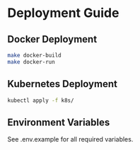 # Deployment Guide

## Docker Deployment

```bash
make docker-build
make docker-run
```

## Kubernetes Deployment

```bash
kubectl apply -f k8s/
```

## Environment Variables

See .env.example for all required variables.
